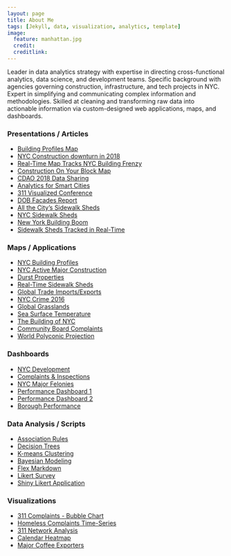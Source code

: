 ```yaml
---
layout: page
title: About Me
tags: [Jekyll, data, visualization, analytics, template]
image:
  feature: manhattan.jpg
  credit: 
  creditlink: 
---
```


Leader in data analytics strategy with expertise in directing cross-functional analytics, data science, and development teams. Specific background with agencies governing construction, infrastructure, and tech projects in NYC. Expert in simplifying and communicating complex information and methodologies. Skilled at cleaning and transforming raw data into actionable information via custom-designed web applications, maps, and dashboards.

### Presentations / Articles
* <a href="https://therealdeal.com/2019/03/08/new-dob-maps-shows-all-building-violations-permits-issued-in-past-12-months" target="_blank">Building Profiles Map</a>
* <a href="https://www.crainsnewyork.com/real-estate/end-era-construction-permits-declined-2018" target="_blank">NYC Construction downturn in 2018</a>
* <a href="https://www.nytimes.com/2018/08/21/nyregion/construction-map-buildings-department.html?smtyp=cur&smid=tw-nytmetro" target="_blank">Real-Time Map Tracks NYC Building Frenzy</a>
* <a href="http://gothamist.com/2018/08/22/new_real-time_construction_on_your.php" target="_blank">Construction On Your Block Map</a>
* <a href="https://nycdob.github.io/CDAO_2018" target="_blank">CDAO 2018 Data Sharing</a>
* <a href="https://nycdob.github.io/presentations/NYC_Development_ERS" target="_blank">Analytics for Smart Cities</a>
* <a href="http://timothymartin76.github.io/Visualized_Draft" target="_blank">311 Visualized Conference</a>
* <a href="https://nycdob.github.io/Facades/" target="_blank">DOB Facades Report</a>
* <a href="https://www.nytimes.com/2018/06/14/realestate/sidewalk-construction-sheds-daily-count.html" target="_blank">All the City’s Sidewalk Sheds</a>
* <a href="https://www.nytimes.com/2017/05/02/nyregion/new-york-has-280-miles-of-scaffolding-and-a-map-to-navigate-it.html?smid=tw-nytmetro&smtyp=cur" target="_blank">NYC Sidewalk Sheds</a>
* <a href="https://www.nytimes.com/2017/11/30/realestate/construction-permits-and-a-new-york-building-boom.html?smid=tw-share" target="_blank">New York Building Boom</a>
* <a href="https://ny.curbed.com/2018/4/11/17226456/nyc-sidewalk-shed-map-real-time" target="_blank">Sidewalk Sheds Tracked in Real-Time</a>

### Maps / Applications
* <a href="https://www1.nyc.gov/assets/buildings/html/dob-building-profiles.html" target="_blank">NYC Building Profiles</a>
* <a href="https://www1.nyc.gov/assets/buildings/html/nyc-active-major-construction.html" target="_blank">NYC Active Major Construction</a>
* <a href="http://timothymartin76.github.io/MAPS/CartoVL/Durst" target="_blank">Durst Properties</a>
* <a href="http://www1.nyc.gov/assets/buildings/html/sidewalk-shed-map.html" target="_blank">Real-Time Sidewalk Sheds</a>
* <a href="http://timothymartin76.github.io/MAPS/Global_Trade/#Imports" target="_blank">Global Trade Imports/Exports</a>
* <a href="https://timothymartin76.github.io/Felonies_2016_Map/" target="_blank">NYC Crime 2016</a>
* <a href="http://timothymartin76.github.io/MAPS/grasslands.pdf" target="_blank">Global Grasslands</a>
* <a href="https://timothymartin76.github.io/SST_MAP/SST_2015b.pdf" target="_blank">Sea Surface Temperature</a>
* <a href="https://vimeo.com/137822077" target="_blank">The Building of NYC</a>
* <a href="http://timothymartin76.github.io/Community_Board_Profiles_311/" target="_blank">Community Board Complaints</a>
* <a href="http://timothymartin76.github.io/MAPS/World_Polyconic_Projection" target="_blank">World Polyconic Projection</a>

### Dashboards
* <a href="https://www1.nyc.gov/assets/buildings/html/dob-development-report.html" target="_blank">NYC Development</a>
* <a href="https://timothymartin76.github.io/Flex_Dashboards/Illegal_Conversions" target="_blank">Complaints & Inspections</a>
* <a href="https://timothymartin76.github.io/NYC_Felony/" target="_blank">NYC Major Felonies</a>
* <a href="http://timothymartin76.github.io/Performance_Dashboard_2/" target="_blank">Performance Dashboard 1</a>
* <a href="http://timothymartin76.github.io/Dashboard-D3/" target="_blank">Performance Dashboard 2</a>
* <a href="https://nycdob.github.io/DOB_Dashboards/layouts/Borough_Performance/" target="_blank">Borough Performance</a>

### Data Analysis / Scripts
* <a href="https://github.com/timothymartin76/Market_Basket" target="_blank">Association Rules</a>
* <a href="https://github.com/timothymartin76/Decision_Trees" target="_blank">Decision Trees</a>
* <a href="https://github.com/timothymartin76/K_Means_Clustering" target="_blank">K-means Clustering</a>
* <a href="https://github.com/timothymartin76/Bayesian_Model" target="_blank">Bayesian Modeling</a>
* <a href="https://github.com/timothymartin76/Flex_Dashboards/blob/gh-pages/Illegal_Conversions.Rmd" target="_blank">Flex Markdown</a>
* <a href="https://github.com/timothymartin76/R-Likert-Survey" target="_blank">Likert Survey</a>
* <a href="http://timothymartin76.github.io/Likert-Survey-Shiny/" target="_blank">Shiny Likert Application</a>

### Visualizations
* <a href="http://nyc311bi.github.io/SR_Bubble/" target="_blank">311 Complaints - Bubble Chart</a>
* <a href="http://timothymartin76.github.io/311_Homeless_SRs/" target="_blank">Homeless Complaints Time-Series</a>
* <a href="https://vimeo.com/160318121" target="_blank">311 Network Analysis</a>
* <a href="https://raw.githubusercontent.com/timothymartin76/Calendar_Heatmaps/master/heatmap.PNG" target="_blank">Calendar Heatmap</a>
* <a href="http://timothymartin76.github.io/SS_LastMin/examples/coffee" target="_blank">Major Coffee Exporters</a>



